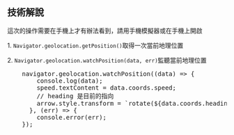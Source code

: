 <h2>技術解說</h2>
<p>這次的操作需要在手機上才有辦法看到，請用手機模擬器或在手機上開啟</p>
<p>1. <code>Navigator.geolocation.getPosition()</code>取得一次當前地理位置</p>
<p>2. <code>Navigator.geolocation.watchPosition(data, err)</code>監聽當前地理位置</p>
<pre>
    navigator.geolocation.watchPosition((data) => {
        console.log(data);
        speed.textContent = data.coords.speed;
        // heading 是目前的指向
        arrow.style.transform = `rotate(${data.coords.heading}deg)`;
      }, (err) => {
        console.error(err);
    });
</pre>